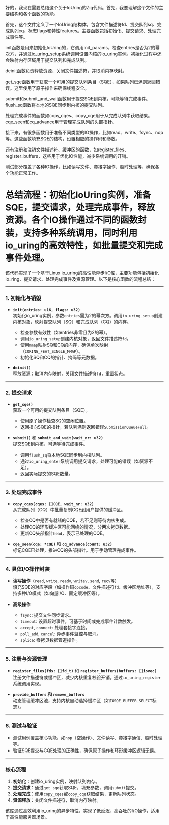 好的，我现在需要总结这个关于IoUring的Zig代码。首先，我要理解这个文件的主要结构和各个函数的功能。

首先，这个文件定义了一个IoUring结构体，包含文件描述符fd、提交队列sq、完成队列cq、标志flags和特性features。主要函数包括初始化、提交请求、处理完成事件等。

init函数是用来初始化IoUring的，它调用init_params，检查entries是否为2的幂次方，并通过io_uring_setup系统调用设置内核的io_uring实例。初始化过程中还会映射内存区域用于提交队列和完成队列。

deinit函数负责释放资源，关闭文件描述符，并取消内存映射。

get_sqe函数用于获取一个可用的提交队列条目（SQE），如果队列已满则返回错误。这里使用了原子操作来确保线程安全。

submit和submit_and_wait函数用于提交SQE到内核，可能等待完成事件。flush_sq函数将本地的SQE同步到内核的提交队列。

处理完成事件的函数如copy_cqes、copy_cqe用于从完成队列中获取结果。cqe_seen和cq_advance用于管理完成队列的头部指针。

接下来，有很多函数用于准备不同类型的IO操作，比如read、write、fsync、nop等。这些函数填充SQE的结构，设置相应的操作码和参数。

还有注册和注销文件描述符、缓冲区的函数，如register_files、register_buffers，这些用于优化IO性能，减少系统调用的开销。

测试部分覆盖了各种IO操作，比如读写文件、套接字操作、超时处理等，确保各个功能正常工作。

总结流程：初始化IoUring实例，准备SQE，提交请求，处理完成事件，释放资源。各个IO操作通过不同的函数封装，支持多种系统调用，同时利用io_uring的高效特性，如批量提交和完成事件处理。
================================================
该代码实现了一个基于Linux io_uring的高性能异步I/O库，主要功能包括初始化io_ring、提交请求、处理完成事件及资源管理。以下是核心函数的流程总结：

---

### **1. 初始化与销毁**
- **`init(entries: u16, flags: u32)`**  
  初始化io_uring实例，参数`entries`需为2的幂次方。调用`io_uring_setup`创建内核对象，映射提交队列（SQ）和完成队列（CQ）的内存。  
  - 检查参数有效性（如entries非零且为2的幂）。  
  - 调用`io_uring_setup`创建内核对象，返回文件描述符`fd`。  
  - 使用`mmap`映射SQ和CQ的内存，确保单次映射（`IORING_FEAT_SINGLE_MMAP`）。  
  - 初始化SQ和CQ的指针、掩码等元数据。

- **`deinit()`**  
  释放资源：取消内存映射，关闭文件描述符`fd`，重置状态。

---

### **2. 提交请求**
- **`get_sqe()`**  
  获取一个可用的提交队列条目（SQE）。  
  - 使用原子操作检查SQ的空闲位置。  
  - 返回指向SQE的指针，若队列满则返回错误`SubmissionQueueFull`。

- **`submit()`** 和 **`submit_and_wait(wait_nr: u32)`**  
  提交SQE到内核，可选等待完成事件。  
  - 调用`flush_sq`将本地SQE同步到内核队列。  
  - 通过`io_uring_enter`系统调用提交请求，处理可能的错误（如资源不足）。  
  - 返回实际提交的SQE数量。

---

### **3. 处理完成事件**
- **`copy_cqes(cqes: []CQE, wait_nr: u32)`**  
  从完成队列（CQ）中批量复制CQE到用户提供的缓冲区。  
  - 检查CQ中是否有就绪的CQE，若不足则等待内核生成。  
  - 处理CQ的环形缓冲区可能回绕的情况，分两次拷贝数据。  
  - 更新CQ头部指针`head`，表示已处理的CQE。

- **`cqe_seen(cqe: *CQE)`** 和 **`cq_advance(count: u32)`**  
  标记CQE已处理，推进CQ的头部指针。用于手动管理完成事件。

---

### **4. 具体I/O操作封装**
- **读写操作**（`read`, `write`, `readv`, `writev`, `send`, `recv`等）  
  填充SQE的对应字段（如操作码`opcode`、文件描述符`fd`、缓冲区地址等），支持多种I/O模式（如向量I/O、固定缓冲区等）。

- **高级操作**  
  - `fsync`: 提交文件同步请求。  
  - `timeout`: 设置超时事件，可基于时间或完成事件计数触发。  
  - `accept`, `connect`: 处理套接字连接。  
  - `poll_add`, `cancel`: 异步事件监控与取消。  
  - `splice`: 零拷贝数据管道操作。  

---

### **5. 注册与资源管理**
- **`register_files(fds: []fd_t)`** 和 **`register_buffers(buffers: []iovec)`**  
  注册文件描述符或缓冲区，减少内核重复校验开销。通过`io_uring_register`系统调用实现。

- **`provide_buffers` 和 `remove_buffers`**  
  动态管理缓冲区池，支持内核自动选择缓冲区（如`IOSQE_BUFFER_SELECT`标志）。

---

### **6. 测试与验证**
- 测试用例覆盖核心功能，如`nop`（空操作）、文件读写、套接字通信、超时处理等。  
- 验证SQE提交与CQE处理的正确性，确保原子操作和环形缓冲区逻辑无误。

---

### **核心流程**
1. **初始化**：创建io_uring实例，映射队列内存。  
2. **提交请求**：通过`get_sqe`获取SQE，填充参数，调用`submit`提交。  
3. **处理完成**：使用`copy_cqes`或`copy_cqe`获取结果，更新队列状态。  
4. **资源释放**：关闭文件描述符，取消内存映射。

该库通过高效利用io_uring的异步特性，实现了低延迟、高吞吐的I/O操作，适用于高性能服务器场景。